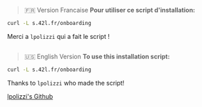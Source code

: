 > 🇫🇷 Version Francaise
__Pour utiliser ce script d'installation:__
```bash
curl -L s.42l.fr/onboarding
```
Merci a `lpolizzi` qui a fait le script !

## 

> 🇺🇸 English Version
__To use this installation script:__
```bash
curl -L s.42l.fr/onboarding
```
Thanks to `lpolizzi` who made the script!

[lpolizzi's Github](https://github.com/LeoPolizzi/LeoPolizzi)
